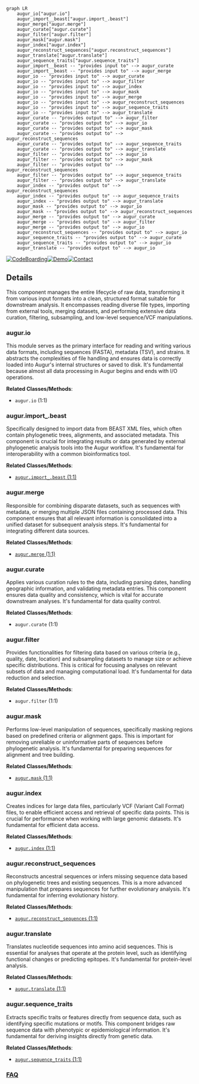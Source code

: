 ```mermaid
graph LR
    augur_io["augur.io"]
    augur_import__beast["augur.import_.beast"]
    augur_merge["augur.merge"]
    augur_curate["augur.curate"]
    augur_filter["augur.filter"]
    augur_mask["augur.mask"]
    augur_index["augur.index"]
    augur_reconstruct_sequences["augur.reconstruct_sequences"]
    augur_translate["augur.translate"]
    augur_sequence_traits["augur.sequence_traits"]
    augur_import__beast -- "provides input to" --> augur_curate
    augur_import__beast -- "provides input to" --> augur_merge
    augur_io -- "provides input to" --> augur_curate
    augur_io -- "provides input to" --> augur_filter
    augur_io -- "provides input to" --> augur_index
    augur_io -- "provides input to" --> augur_mask
    augur_io -- "provides input to" --> augur_merge
    augur_io -- "provides input to" --> augur_reconstruct_sequences
    augur_io -- "provides input to" --> augur_sequence_traits
    augur_io -- "provides input to" --> augur_translate
    augur_curate -- "provides output to" --> augur_filter
    augur_curate -- "provides output to" --> augur_io
    augur_curate -- "provides output to" --> augur_mask
    augur_curate -- "provides output to" --> augur_reconstruct_sequences
    augur_curate -- "provides output to" --> augur_sequence_traits
    augur_curate -- "provides output to" --> augur_translate
    augur_filter -- "provides output to" --> augur_io
    augur_filter -- "provides output to" --> augur_mask
    augur_filter -- "provides output to" --> augur_reconstruct_sequences
    augur_filter -- "provides output to" --> augur_sequence_traits
    augur_filter -- "provides output to" --> augur_translate
    augur_index -- "provides output to" --> augur_reconstruct_sequences
    augur_index -- "provides output to" --> augur_sequence_traits
    augur_index -- "provides output to" --> augur_translate
    augur_mask -- "provides output to" --> augur_io
    augur_mask -- "provides output to" --> augur_reconstruct_sequences
    augur_merge -- "provides output to" --> augur_curate
    augur_merge -- "provides output to" --> augur_filter
    augur_merge -- "provides output to" --> augur_io
    augur_reconstruct_sequences -- "provides output to" --> augur_io
    augur_sequence_traits -- "provides output to" --> augur_curate
    augur_sequence_traits -- "provides output to" --> augur_io
    augur_translate -- "provides output to" --> augur_io
```

[![CodeBoarding](https://img.shields.io/badge/Generated%20by-CodeBoarding-9cf?style=flat-square)](https://github.com/CodeBoarding/GeneratedOnBoardings)[![Demo](https://img.shields.io/badge/Try%20our-Demo-blue?style=flat-square)](https://www.codeboarding.org/demo)[![Contact](https://img.shields.io/badge/Contact%20us%20-%20contact@codeboarding.org-lightgrey?style=flat-square)](mailto:contact@codeboarding.org)

## Details

This component manages the entire lifecycle of raw data, transforming it from various input formats into a clean, structured format suitable for downstream analysis. It encompasses reading diverse file types, importing from external tools, merging datasets, and performing extensive data curation, filtering, subsampling, and low-level sequence/VCF manipulations.

### augur.io
This module serves as the primary interface for reading and writing various data formats, including sequences (FASTA), metadata (TSV), and strains. It abstracts the complexities of file handling and ensures data is correctly loaded into Augur's internal structures or saved to disk. It's fundamental because almost all data processing in Augur begins and ends with I/O operations.


**Related Classes/Methods**:

- `augur.io` (1:1)


### augur.import_.beast
Specifically designed to import data from BEAST XML files, which often contain phylogenetic trees, alignments, and associated metadata. This component is crucial for integrating results or data generated by external phylogenetic analysis tools into the Augur workflow. It's fundamental for interoperability with a common bioinformatics tool.


**Related Classes/Methods**:

- <a href="https://github.com/nextstrain/augur/augur/import_/beast.py#L1-L1" target="_blank" rel="noopener noreferrer">`augur.import_.beast` (1:1)</a>


### augur.merge
Responsible for combining disparate datasets, such as sequences with metadata, or merging multiple JSON files containing processed data. This component ensures that all relevant information is consolidated into a unified dataset for subsequent analysis steps. It's fundamental for integrating different data sources.


**Related Classes/Methods**:

- <a href="https://github.com/nextstrain/augur/augur/merge.py#L1-L1" target="_blank" rel="noopener noreferrer">`augur.merge` (1:1)</a>


### augur.curate
Applies various curation rules to the data, including parsing dates, handling geographic information, and validating metadata entries. This component ensures data quality and consistency, which is vital for accurate downstream analyses. It's fundamental for data quality control.


**Related Classes/Methods**:

- `augur.curate` (1:1)


### augur.filter
Provides functionalities for filtering data based on various criteria (e.g., quality, date, location) and subsampling datasets to manage size or achieve specific distributions. This is critical for focusing analyses on relevant subsets of data and managing computational load. It's fundamental for data reduction and selection.


**Related Classes/Methods**:

- `augur.filter` (1:1)


### augur.mask
Performs low-level manipulation of sequences, specifically masking regions based on predefined criteria or alignment gaps. This is important for removing unreliable or uninformative parts of sequences before phylogenetic analysis. It's fundamental for preparing sequences for alignment and tree building.


**Related Classes/Methods**:

- <a href="https://github.com/nextstrain/augur/augur/mask.py#L1-L1" target="_blank" rel="noopener noreferrer">`augur.mask` (1:1)</a>


### augur.index
Creates indices for large data files, particularly VCF (Variant Call Format) files, to enable efficient access and retrieval of specific data points. This is crucial for performance when working with large genomic datasets. It's fundamental for efficient data access.


**Related Classes/Methods**:

- <a href="https://github.com/nextstrain/augur/augur/index.py#L1-L1" target="_blank" rel="noopener noreferrer">`augur.index` (1:1)</a>


### augur.reconstruct_sequences
Reconstructs ancestral sequences or infers missing sequence data based on phylogenetic trees and existing sequences. This is a more advanced manipulation that prepares sequences for further evolutionary analysis. It's fundamental for inferring evolutionary history.


**Related Classes/Methods**:

- <a href="https://github.com/nextstrain/augur/augur/reconstruct_sequences.py#L1-L1" target="_blank" rel="noopener noreferrer">`augur.reconstruct_sequences` (1:1)</a>


### augur.translate
Translates nucleotide sequences into amino acid sequences. This is essential for analyses that operate at the protein level, such as identifying functional changes or predicting epitopes. It's fundamental for protein-level analysis.


**Related Classes/Methods**:

- <a href="https://github.com/nextstrain/augur/augur/translate.py#L1-L1" target="_blank" rel="noopener noreferrer">`augur.translate` (1:1)</a>


### augur.sequence_traits
Extracts specific traits or features directly from sequence data, such as identifying specific mutations or motifs. This component bridges raw sequence data with phenotypic or epidemiological information. It's fundamental for deriving insights directly from genetic data.


**Related Classes/Methods**:

- <a href="https://github.com/nextstrain/augur/augur/sequence_traits.py#L1-L1" target="_blank" rel="noopener noreferrer">`augur.sequence_traits` (1:1)</a>




### [FAQ](https://github.com/CodeBoarding/GeneratedOnBoardings/tree/main?tab=readme-ov-file#faq)